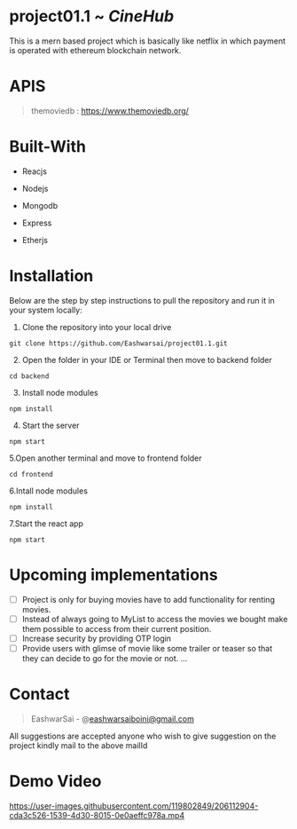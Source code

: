 # project01.1 ~ *CineHub* 
This is a mern based project which is basically like netflix in which payment is operated with ethereum blockchain network.
# APIS
> themoviedb : https://www.themoviedb.org/

# Built-With 
- Reacjs
+ Nodejs
- Mongodb
+ Express
- Etherjs

# Installation
Below are the step by step instructions to pull the repository and run it in your system locally:
  
  1. Clone the repository into your local drive
  ```
  git clone https://github.com/Eashwarsai/project01.1.git 
  ```
  2. Open the folder in your IDE or Terminal then move to backend folder
  ```
  cd backend
  ```
  3. Install node modules
  ```
  npm install
  ```
  4. Start the server
  ```
  npm start
  ```
  5.Open another terminal and move to frontend folder
  ```
  cd frontend
  ```
  6.Intall node modules
  ```
  npm install
  ```
  7.Start the react app
  ```
  npm start
  ```
# Upcoming implementations
- [ ] Project is only for buying movies have to add functionality for renting movies.
- [ ] Instead of always going to MyList to access the movies we bought make them possible to access from their current position.
- [ ] Increase security by providing OTP login
- [ ] Provide users with glimse of movie like some trailer or teaser so that they can decide to go for the movie or not.
...
# Contact 
  > EashwarSai - @eashwarsaiboini@gmail.com

 All suggestions are accepted anyone who wish to give suggestion on the project kindly mail to the above mailId

# Demo Video
https://user-images.githubusercontent.com/119802849/206112904-cda3c526-1539-4d30-8015-0e0aeffc978a.mp4 